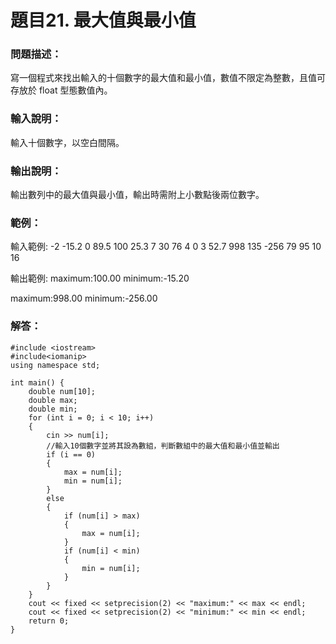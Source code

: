 # 題目21. 最大值與最小值
### 問題描述：
寫一個程式來找出輸入的十個數字的最大值和最小值，數值不限定為整數，且值可存放於 float 型態數值內。

### 輸入說明：
輸入十個數字，以空白間隔。

### 輸出說明：
輸出數列中的最大值與最小值，輸出時需附上小數點後兩位數字。

### 範例：
輸入範例:
-2 -15.2 0 89.5 100 25.3 7 30 76 4
0 3 52.7 998 135 -256 79 95 10 16  

輸出範例:
maximum:100.00
minimum:-15.20

maximum:998.00
minimum:-256.00

### 解答：
```
#include <iostream>  
#include<iomanip>  
using namespace std;

int main() {
    double num[10];
    double max;
    double min;
    for (int i = 0; i < 10; i++)
    {
        cin >> num[i];
        //輸入10個數字並將其設為數組，判斷數組中的最大值和最小值並輸出
        if (i == 0)
        {
            max = num[i];
            min = num[i];
        }
        else
        {
            if (num[i] > max)
            {
                max = num[i];
            }
            if (num[i] < min)
            {
                min = num[i];
            }
        }
    }
    cout << fixed << setprecision(2) << "maximum:" << max << endl;
    cout << fixed << setprecision(2) << "minimum:" << min << endl;
    return 0;
}
```

